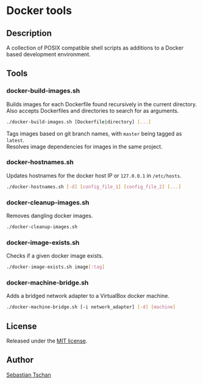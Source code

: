 # Docker tools

## Description
A collection of POSIX compatible shell scripts as additions to a Docker based
development environment.

## Tools

### docker-build-images.sh
Builds images for each Dockerfile found recursively in the current directory.  
Also accepts Dockerfiles and directories to search for as arguments.

```sh
./docker-build-images.sh [Dockerfile|directory] [...]
```

Tags images based on git branch names, with `master` being tagged as `latest`.  
Resolves image dependencies for images in the same project.

### docker-hostnames.sh
Updates hostnames for the docker host IP or `127.0.0.1` in `/etc/hosts`.

```sh
./docker-hostnames.sh [-d] [config_file_1] [config_file_2] [...]
```

### docker-cleanup-images.sh
Removes dangling docker images.

```sh
./docker-cleanup-images.sh
```

### docker-image-exists.sh
Checks if a given docker image exists.

```sh
./docker-image-exists.sh image[:tag]
```

### docker-machine-bridge.sh
Adds a bridged network adapter to a VirtualBox docker machine.

```sh
./docker-machine-bridge.sh [-i network_adapter] [-d] [machine]
```

## License
Released under the [MIT license](https://opensource.org/licenses/MIT).

## Author
[Sebastian Tschan](https://blueimp.net/)
